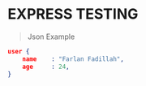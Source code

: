 # EXPRESS TESTING

> Json Example
```json
user {
    name    : "Farlan Fadillah",
    age     : 24, 
}
```

